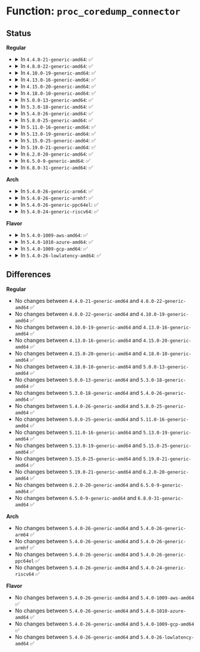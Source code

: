 # Function: <code>proc_coredump_connector</code>

## Status
<b>Regular</b>
<ul>
<li>
<details>
<summary>In <code>4.4.0-21-generic-amd64</code>: ✅</summary>

```c
void proc_coredump_connector(struct task_struct * task)
```

```json
{
  "name": "proc_coredump_connector",
  "collision_type": "Unique Global",
  "inline_type": "No",
  "funcs": [
    {
      "addr": 18446744071584360144,
      "name": "proc_coredump_connector",
      "external": true,
      "loc": "drivers/connector/cn_proc.c:247",
      "file": "drivers/connector/cn_proc.c",
      "inline": "seen, unknown",
      "caller_inline": [],
      "caller_func": [
        "kernel/signal.c:get_signal"
      ]
    }
  ],
  "symbols": [
    {
      "addr": 18446744071584360144,
      "name": "proc_coredump_connector",
      "section": ".text",
      "bind": "STB_GLOBAL",
      "size": 215
    }
  ]
}
```
</details>
</li>
<li>
<details>
<summary>In <code>4.8.0-22-generic-amd64</code>: ✅</summary>

```c
void proc_coredump_connector(struct task_struct * task)
```

```json
{
  "name": "proc_coredump_connector",
  "collision_type": "Unique Global",
  "inline_type": "No",
  "funcs": [
    {
      "addr": 18446744071584694320,
      "name": "proc_coredump_connector",
      "external": true,
      "loc": "drivers/connector/cn_proc.c:249",
      "file": "drivers/connector/cn_proc.c",
      "inline": "seen, unknown",
      "caller_inline": [],
      "caller_func": [
        "kernel/signal.c:get_signal"
      ]
    }
  ],
  "symbols": [
    {
      "addr": 18446744071584694320,
      "name": "proc_coredump_connector",
      "section": ".text",
      "bind": "STB_GLOBAL",
      "size": 215
    }
  ]
}
```
</details>
</li>
<li>
<details>
<summary>In <code>4.10.0-19-generic-amd64</code>: ✅</summary>

```c
void proc_coredump_connector(struct task_struct * task)
```

```json
{
  "name": "proc_coredump_connector",
  "collision_type": "Unique Global",
  "inline_type": "No",
  "funcs": [
    {
      "addr": 18446744071584880880,
      "name": "proc_coredump_connector",
      "external": true,
      "loc": "drivers/connector/cn_proc.c:249",
      "file": "drivers/connector/cn_proc.c",
      "inline": "seen, unknown",
      "caller_inline": [],
      "caller_func": [
        "kernel/signal.c:get_signal"
      ]
    }
  ],
  "symbols": [
    {
      "addr": 18446744071584880880,
      "name": "proc_coredump_connector",
      "section": ".text",
      "bind": "STB_GLOBAL",
      "size": 215
    }
  ]
}
```
</details>
</li>
<li>
<details>
<summary>In <code>4.13.0-16-generic-amd64</code>: ✅</summary>

```c
void proc_coredump_connector(struct task_struct * task)
```

```json
{
  "name": "proc_coredump_connector",
  "collision_type": "Unique Global",
  "inline_type": "No",
  "funcs": [
    {
      "addr": 18446744071584969696,
      "name": "proc_coredump_connector",
      "external": true,
      "loc": "drivers/connector/cn_proc.c:249",
      "file": "drivers/connector/cn_proc.c",
      "inline": "seen, unknown",
      "caller_inline": [],
      "caller_func": [
        "kernel/signal.c:get_signal"
      ]
    }
  ],
  "symbols": [
    {
      "addr": 18446744071584969696,
      "name": "proc_coredump_connector",
      "section": ".text",
      "bind": "STB_GLOBAL",
      "size": 207
    }
  ]
}
```
</details>
</li>
<li>
<details>
<summary>In <code>4.15.0-20-generic-amd64</code>: ✅</summary>

```c
void proc_coredump_connector(struct task_struct * task)
```

```json
{
  "name": "proc_coredump_connector",
  "collision_type": "Unique Global",
  "inline_type": "No",
  "funcs": [
    {
      "addr": 18446744071585391056,
      "name": "proc_coredump_connector",
      "external": true,
      "loc": "drivers/connector/cn_proc.c:249",
      "file": "drivers/connector/cn_proc.c",
      "inline": "seen, unknown",
      "caller_inline": [],
      "caller_func": [
        "kernel/signal.c:get_signal"
      ]
    }
  ],
  "symbols": [
    {
      "addr": 18446744071585391056,
      "name": "proc_coredump_connector",
      "section": ".text",
      "bind": "STB_GLOBAL",
      "size": 207
    }
  ]
}
```
</details>
</li>
<li>
<details>
<summary>In <code>4.18.0-10-generic-amd64</code>: ✅</summary>

```c
void proc_coredump_connector(struct task_struct * task)
```

```json
{
  "name": "proc_coredump_connector",
  "collision_type": "Unique Global",
  "inline_type": "No",
  "funcs": [
    {
      "addr": 18446744071585634208,
      "name": "proc_coredump_connector",
      "external": true,
      "loc": "drivers/connector/cn_proc.c:249",
      "file": "drivers/connector/cn_proc.c",
      "inline": "seen, unknown",
      "caller_inline": [],
      "caller_func": [
        "kernel/signal.c:get_signal"
      ]
    }
  ],
  "symbols": [
    {
      "addr": 18446744071585634208,
      "name": "proc_coredump_connector",
      "section": ".text",
      "bind": "STB_GLOBAL",
      "size": 218
    }
  ]
}
```
</details>
</li>
<li>
<details>
<summary>In <code>5.0.0-13-generic-amd64</code>: ✅</summary>

```c
void proc_coredump_connector(struct task_struct * task)
```

```json
{
  "name": "proc_coredump_connector",
  "collision_type": "Unique Global",
  "inline_type": "No",
  "funcs": [
    {
      "addr": 18446744071585761408,
      "name": "proc_coredump_connector",
      "external": true,
      "loc": "drivers/connector/cn_proc.c:249",
      "file": "drivers/connector/cn_proc.c",
      "inline": "seen, unknown",
      "caller_inline": [],
      "caller_func": [
        "kernel/signal.c:get_signal"
      ]
    }
  ],
  "symbols": [
    {
      "addr": 18446744071585761408,
      "name": "proc_coredump_connector",
      "section": ".text",
      "bind": "STB_GLOBAL",
      "size": 228
    }
  ]
}
```
</details>
</li>
<li>
<details>
<summary>In <code>5.3.0-18-generic-amd64</code>: ✅</summary>

```c
void proc_coredump_connector(struct task_struct * task)
```

```json
{
  "name": "proc_coredump_connector",
  "collision_type": "Unique Global",
  "inline_type": "No",
  "funcs": [
    {
      "addr": 18446744071585993664,
      "name": "proc_coredump_connector",
      "external": true,
      "loc": "drivers/connector/cn_proc.c:235",
      "file": "drivers/connector/cn_proc.c",
      "inline": "seen, unknown",
      "caller_inline": [],
      "caller_func": [
        "kernel/signal.c:get_signal"
      ]
    }
  ],
  "symbols": [
    {
      "addr": 18446744071585993664,
      "name": "proc_coredump_connector",
      "section": ".text",
      "bind": "STB_GLOBAL",
      "size": 224
    }
  ]
}
```
</details>
</li>
<li>
<details>
<summary>In <code>5.4.0-26-generic-amd64</code>: ✅</summary>

```c
void proc_coredump_connector(struct task_struct * task)
```

```json
{
  "name": "proc_coredump_connector",
  "collision_type": "Unique Global",
  "inline_type": "No",
  "funcs": [
    {
      "addr": 18446744071586140640,
      "name": "proc_coredump_connector",
      "external": true,
      "loc": "drivers/connector/cn_proc.c:235",
      "file": "drivers/connector/cn_proc.c",
      "inline": "seen, unknown",
      "caller_inline": [],
      "caller_func": [
        "kernel/signal.c:get_signal"
      ]
    }
  ],
  "symbols": [
    {
      "addr": 18446744071586140640,
      "name": "proc_coredump_connector",
      "section": ".text",
      "bind": "STB_GLOBAL",
      "size": 224
    }
  ]
}
```
</details>
</li>
<li>
<details>
<summary>In <code>5.8.0-25-generic-amd64</code>: ✅</summary>

```c
void proc_coredump_connector(struct task_struct * task)
```

```json
{
  "name": "proc_coredump_connector",
  "collision_type": "Unique Global",
  "inline_type": "No",
  "funcs": [
    {
      "addr": 18446744071586896544,
      "name": "proc_coredump_connector",
      "external": true,
      "loc": "drivers/connector/cn_proc.c:242",
      "file": "drivers/connector/cn_proc.c",
      "inline": "seen, unknown",
      "caller_inline": [],
      "caller_func": [
        "kernel/signal.c:get_signal"
      ]
    }
  ],
  "symbols": [
    {
      "addr": 18446744071586896544,
      "name": "proc_coredump_connector",
      "section": ".text",
      "bind": "STB_GLOBAL",
      "size": 247
    }
  ]
}
```
</details>
</li>
<li>
<details>
<summary>In <code>5.11.0-16-generic-amd64</code>: ✅</summary>

```c
void proc_coredump_connector(struct task_struct * task)
```

```json
{
  "name": "proc_coredump_connector",
  "collision_type": "Unique Global",
  "inline_type": "No",
  "funcs": [
    {
      "addr": 18446744071586981440,
      "name": "proc_coredump_connector",
      "external": true,
      "loc": "drivers/connector/cn_proc.c:242",
      "file": "drivers/connector/cn_proc.c",
      "inline": "seen, unknown",
      "caller_inline": [],
      "caller_func": [
        "kernel/signal.c:get_signal"
      ]
    }
  ],
  "symbols": [
    {
      "addr": 18446744071586981440,
      "name": "proc_coredump_connector",
      "section": ".text",
      "bind": "STB_GLOBAL",
      "size": 252
    }
  ]
}
```
</details>
</li>
<li>
<details>
<summary>In <code>5.13.0-19-generic-amd64</code>: ✅</summary>

```c
void proc_coredump_connector(struct task_struct * task)
```

```json
{
  "name": "proc_coredump_connector",
  "collision_type": "Unique Global",
  "inline_type": "No",
  "funcs": [
    {
      "addr": 18446744071586863872,
      "name": "proc_coredump_connector",
      "external": true,
      "loc": "drivers/connector/cn_proc.c:242",
      "file": "drivers/connector/cn_proc.c",
      "inline": "seen, unknown",
      "caller_inline": [],
      "caller_func": [
        "kernel/signal.c:get_signal"
      ]
    }
  ],
  "symbols": [
    {
      "addr": 18446744071586863872,
      "name": "proc_coredump_connector",
      "section": ".text",
      "bind": "STB_GLOBAL",
      "size": 252
    }
  ]
}
```
</details>
</li>
<li>
<details>
<summary>In <code>5.15.0-25-generic-amd64</code>: ✅</summary>

```c
void proc_coredump_connector(struct task_struct * task)
```

```json
{
  "name": "proc_coredump_connector",
  "collision_type": "Unique Global",
  "inline_type": "No",
  "funcs": [
    {
      "addr": 18446744071587435648,
      "name": "proc_coredump_connector",
      "external": true,
      "loc": "drivers/connector/cn_proc.c:242",
      "file": "drivers/connector/cn_proc.c",
      "inline": "seen, unknown",
      "caller_inline": [],
      "caller_func": [
        "kernel/signal.c:get_signal"
      ]
    }
  ],
  "symbols": [
    {
      "addr": 18446744071587435648,
      "name": "proc_coredump_connector",
      "section": ".text",
      "bind": "STB_GLOBAL",
      "size": 252
    }
  ]
}
```
</details>
</li>
<li>
<details>
<summary>In <code>5.19.0-21-generic-amd64</code>: ✅</summary>

```c
void proc_coredump_connector(struct task_struct * task)
```

```json
{
  "name": "proc_coredump_connector",
  "collision_type": "Unique Global",
  "inline_type": "No",
  "funcs": [
    {
      "addr": 18446744071588751824,
      "name": "proc_coredump_connector",
      "external": true,
      "loc": "drivers/connector/cn_proc.c:242",
      "file": "drivers/connector/cn_proc.c",
      "inline": "seen, unknown",
      "caller_inline": [],
      "caller_func": [
        "kernel/signal.c:get_signal"
      ]
    }
  ],
  "symbols": [
    {
      "addr": 18446744071588751824,
      "name": "proc_coredump_connector",
      "section": ".text",
      "bind": "STB_GLOBAL",
      "size": 285
    }
  ]
}
```
</details>
</li>
<li>
<details>
<summary>In <code>6.2.0-20-generic-amd64</code>: ✅</summary>

```c
void proc_coredump_connector(struct task_struct * task)
```

```json
{
  "name": "proc_coredump_connector",
  "collision_type": "Unique Global",
  "inline_type": "No",
  "funcs": [
    {
      "addr": 18446744071590239472,
      "name": "proc_coredump_connector",
      "external": true,
      "loc": "drivers/connector/cn_proc.c:242",
      "file": "drivers/connector/cn_proc.c",
      "inline": "seen, unknown",
      "caller_inline": [],
      "caller_func": [
        "kernel/signal.c:get_signal"
      ]
    }
  ],
  "symbols": [
    {
      "addr": 18446744071590239472,
      "name": "proc_coredump_connector",
      "section": ".text",
      "bind": "STB_GLOBAL",
      "size": 285
    }
  ]
}
```
</details>
</li>
<li>
<details>
<summary>In <code>6.5.0-9-generic-amd64</code>: ✅</summary>

```c
void proc_coredump_connector(struct task_struct * task)
```

```json
{
  "name": "proc_coredump_connector",
  "collision_type": "Unique Global",
  "inline_type": "No",
  "funcs": [
    {
      "addr": 18446744071590559584,
      "name": "proc_coredump_connector",
      "external": true,
      "loc": "drivers/connector/cn_proc.c:242",
      "file": "drivers/connector/cn_proc.c",
      "inline": "seen, unknown",
      "caller_inline": [],
      "caller_func": [
        "kernel/signal.c:get_signal"
      ]
    }
  ],
  "symbols": [
    {
      "addr": 18446744071590559584,
      "name": "proc_coredump_connector",
      "section": ".text",
      "bind": "STB_GLOBAL",
      "size": 285
    }
  ]
}
```
</details>
</li>
<li>
<details>
<summary>In <code>6.8.0-31-generic-amd64</code>: ✅</summary>

```c
void proc_coredump_connector(struct task_struct * task)
```

```json
{
  "name": "proc_coredump_connector",
  "collision_type": "Unique Global",
  "inline_type": "No",
  "funcs": [
    {
      "addr": 18446744071590917760,
      "name": "proc_coredump_connector",
      "external": true,
      "loc": "drivers/connector/cn_proc.c:290",
      "file": "drivers/connector/cn_proc.c",
      "inline": "seen, unknown",
      "caller_inline": [],
      "caller_func": [
        "kernel/signal.c:get_signal"
      ]
    }
  ],
  "symbols": [
    {
      "addr": 18446744071590917760,
      "name": "proc_coredump_connector",
      "section": ".text",
      "bind": "STB_GLOBAL",
      "size": 345
    }
  ]
}
```
</details>
</li>
</ul>
<b>Arch</b>
<ul>
<li>
<details>
<summary>In <code>5.4.0-26-generic-arm64</code>: ✅</summary>

```c
void proc_coredump_connector(struct task_struct * task)
```

```json
{
  "name": "proc_coredump_connector",
  "collision_type": "Unique Global",
  "inline_type": "No",
  "funcs": [
    {
      "addr": 18446603336498931656,
      "name": "proc_coredump_connector",
      "external": true,
      "loc": "drivers/connector/cn_proc.c:235",
      "file": "drivers/connector/cn_proc.c",
      "inline": "seen, unknown",
      "caller_inline": [],
      "caller_func": [
        "kernel/signal.c:get_signal"
      ]
    }
  ],
  "symbols": [
    {
      "addr": 18446603336498931656,
      "name": "proc_coredump_connector",
      "section": ".text",
      "bind": "STB_GLOBAL",
      "size": 236
    }
  ]
}
```
</details>
</li>
<li>
<details>
<summary>In <code>5.4.0-26-generic-armhf</code>: ✅</summary>

```c
void proc_coredump_connector(struct task_struct * task)
```

```json
{
  "name": "proc_coredump_connector",
  "collision_type": "Unique Global",
  "inline_type": "No",
  "funcs": [
    {
      "addr": 3231504484,
      "name": "proc_coredump_connector",
      "external": true,
      "loc": "drivers/connector/cn_proc.c:235",
      "file": "drivers/connector/cn_proc.c",
      "inline": "seen, unknown",
      "caller_inline": [],
      "caller_func": [
        "kernel/signal.c:get_signal"
      ]
    }
  ],
  "symbols": [
    {
      "addr": 3231504484,
      "name": "proc_coredump_connector",
      "section": ".text",
      "bind": "STB_GLOBAL",
      "size": 292
    }
  ]
}
```
</details>
</li>
<li>
<details>
<summary>In <code>5.4.0-26-generic-ppc64el</code>: ✅</summary>

```c
void proc_coredump_connector(struct task_struct * task)
```

```json
{
  "name": "proc_coredump_connector",
  "collision_type": "Unique Global",
  "inline_type": "No",
  "funcs": [
    {
      "addr": 13835058055292068112,
      "name": "proc_coredump_connector",
      "external": true,
      "loc": "drivers/connector/cn_proc.c:235",
      "file": "drivers/connector/cn_proc.c",
      "inline": "seen, unknown",
      "caller_inline": [],
      "caller_func": [
        "kernel/signal.c:get_signal"
      ]
    }
  ],
  "symbols": [
    {
      "addr": 13835058055292068112,
      "name": "proc_coredump_connector",
      "section": ".text",
      "bind": "STB_GLOBAL",
      "size": 280
    }
  ]
}
```
</details>
</li>
<li>
<details>
<summary>In <code>5.4.0-24-generic-riscv64</code>: ✅</summary>

```c
void proc_coredump_connector(struct task_struct * task)
```

```json
{
  "name": "proc_coredump_connector",
  "collision_type": "Unique Global",
  "inline_type": "No",
  "funcs": [
    {
      "addr": 18446743936276318928,
      "name": "proc_coredump_connector",
      "external": true,
      "loc": "drivers/connector/cn_proc.c:235",
      "file": "drivers/connector/cn_proc.c",
      "inline": "seen, unknown",
      "caller_inline": [],
      "caller_func": [
        "kernel/signal.c:get_signal"
      ]
    }
  ],
  "symbols": [
    {
      "addr": 18446743936276318928,
      "name": "proc_coredump_connector",
      "section": ".text",
      "bind": "STB_GLOBAL",
      "size": 202
    }
  ]
}
```
</details>
</li>
</ul>
<b>Flavor</b>
<ul>
<li>
<details>
<summary>In <code>5.4.0-1009-aws-amd64</code>: ✅</summary>

```c
void proc_coredump_connector(struct task_struct * task)
```

```json
{
  "name": "proc_coredump_connector",
  "collision_type": "Unique Global",
  "inline_type": "No",
  "funcs": [
    {
      "addr": 18446744071585901008,
      "name": "proc_coredump_connector",
      "external": true,
      "loc": "drivers/connector/cn_proc.c:235",
      "file": "drivers/connector/cn_proc.c",
      "inline": "seen, unknown",
      "caller_inline": [],
      "caller_func": [
        "kernel/signal.c:get_signal"
      ]
    }
  ],
  "symbols": [
    {
      "addr": 18446744071585901008,
      "name": "proc_coredump_connector",
      "section": ".text",
      "bind": "STB_GLOBAL",
      "size": 224
    }
  ]
}
```
</details>
</li>
<li>
<details>
<summary>In <code>5.4.0-1010-azure-amd64</code>: ✅</summary>

```c
void proc_coredump_connector(struct task_struct * task)
```

```json
{
  "name": "proc_coredump_connector",
  "collision_type": "Unique Global",
  "inline_type": "No",
  "funcs": [
    {
      "addr": 18446744071585760784,
      "name": "proc_coredump_connector",
      "external": true,
      "loc": "drivers/connector/cn_proc.c:235",
      "file": "drivers/connector/cn_proc.c",
      "inline": "seen, unknown",
      "caller_inline": [],
      "caller_func": [
        "kernel/signal.c:get_signal"
      ]
    }
  ],
  "symbols": [
    {
      "addr": 18446744071585760784,
      "name": "proc_coredump_connector",
      "section": ".text",
      "bind": "STB_GLOBAL",
      "size": 224
    }
  ]
}
```
</details>
</li>
<li>
<details>
<summary>In <code>5.4.0-1009-gcp-amd64</code>: ✅</summary>

```c
void proc_coredump_connector(struct task_struct * task)
```

```json
{
  "name": "proc_coredump_connector",
  "collision_type": "Unique Global",
  "inline_type": "No",
  "funcs": [
    {
      "addr": 18446744071586090656,
      "name": "proc_coredump_connector",
      "external": true,
      "loc": "drivers/connector/cn_proc.c:235",
      "file": "drivers/connector/cn_proc.c",
      "inline": "seen, unknown",
      "caller_inline": [],
      "caller_func": [
        "kernel/signal.c:get_signal"
      ]
    }
  ],
  "symbols": [
    {
      "addr": 18446744071586090656,
      "name": "proc_coredump_connector",
      "section": ".text",
      "bind": "STB_GLOBAL",
      "size": 224
    }
  ]
}
```
</details>
</li>
<li>
<details>
<summary>In <code>5.4.0-26-lowlatency-amd64</code>: ✅</summary>

```c
void proc_coredump_connector(struct task_struct * task)
```

```json
{
  "name": "proc_coredump_connector",
  "collision_type": "Unique Global",
  "inline_type": "No",
  "funcs": [
    {
      "addr": 18446744071586199184,
      "name": "proc_coredump_connector",
      "external": true,
      "loc": "drivers/connector/cn_proc.c:235",
      "file": "drivers/connector/cn_proc.c",
      "inline": "seen, unknown",
      "caller_inline": [],
      "caller_func": [
        "kernel/signal.c:get_signal"
      ]
    }
  ],
  "symbols": [
    {
      "addr": 18446744071586199184,
      "name": "proc_coredump_connector",
      "section": ".text",
      "bind": "STB_GLOBAL",
      "size": 257
    }
  ]
}
```
</details>
</li>
</ul>

## Differences
<b>Regular</b>
<ul>
<li>
No changes between <code>4.4.0-21-generic-amd64</code> and <code>4.8.0-22-generic-amd64</code> ✅
</li>
<li>
No changes between <code>4.8.0-22-generic-amd64</code> and <code>4.10.0-19-generic-amd64</code> ✅
</li>
<li>
No changes between <code>4.10.0-19-generic-amd64</code> and <code>4.13.0-16-generic-amd64</code> ✅
</li>
<li>
No changes between <code>4.13.0-16-generic-amd64</code> and <code>4.15.0-20-generic-amd64</code> ✅
</li>
<li>
No changes between <code>4.15.0-20-generic-amd64</code> and <code>4.18.0-10-generic-amd64</code> ✅
</li>
<li>
No changes between <code>4.18.0-10-generic-amd64</code> and <code>5.0.0-13-generic-amd64</code> ✅
</li>
<li>
No changes between <code>5.0.0-13-generic-amd64</code> and <code>5.3.0-18-generic-amd64</code> ✅
</li>
<li>
No changes between <code>5.3.0-18-generic-amd64</code> and <code>5.4.0-26-generic-amd64</code> ✅
</li>
<li>
No changes between <code>5.4.0-26-generic-amd64</code> and <code>5.8.0-25-generic-amd64</code> ✅
</li>
<li>
No changes between <code>5.8.0-25-generic-amd64</code> and <code>5.11.0-16-generic-amd64</code> ✅
</li>
<li>
No changes between <code>5.11.0-16-generic-amd64</code> and <code>5.13.0-19-generic-amd64</code> ✅
</li>
<li>
No changes between <code>5.13.0-19-generic-amd64</code> and <code>5.15.0-25-generic-amd64</code> ✅
</li>
<li>
No changes between <code>5.15.0-25-generic-amd64</code> and <code>5.19.0-21-generic-amd64</code> ✅
</li>
<li>
No changes between <code>5.19.0-21-generic-amd64</code> and <code>6.2.0-20-generic-amd64</code> ✅
</li>
<li>
No changes between <code>6.2.0-20-generic-amd64</code> and <code>6.5.0-9-generic-amd64</code> ✅
</li>
<li>
No changes between <code>6.5.0-9-generic-amd64</code> and <code>6.8.0-31-generic-amd64</code> ✅
</li>
</ul>
<b>Arch</b>
<ul>
<li>
No changes between <code>5.4.0-26-generic-amd64</code> and <code>5.4.0-26-generic-arm64</code> ✅
</li>
<li>
No changes between <code>5.4.0-26-generic-amd64</code> and <code>5.4.0-26-generic-armhf</code> ✅
</li>
<li>
No changes between <code>5.4.0-26-generic-amd64</code> and <code>5.4.0-26-generic-ppc64el</code> ✅
</li>
<li>
No changes between <code>5.4.0-26-generic-amd64</code> and <code>5.4.0-24-generic-riscv64</code> ✅
</li>
</ul>
<b>Flavor</b>
<ul>
<li>
No changes between <code>5.4.0-26-generic-amd64</code> and <code>5.4.0-1009-aws-amd64</code> ✅
</li>
<li>
No changes between <code>5.4.0-26-generic-amd64</code> and <code>5.4.0-1010-azure-amd64</code> ✅
</li>
<li>
No changes between <code>5.4.0-26-generic-amd64</code> and <code>5.4.0-1009-gcp-amd64</code> ✅
</li>
<li>
No changes between <code>5.4.0-26-generic-amd64</code> and <code>5.4.0-26-lowlatency-amd64</code> ✅
</li>
</ul>
